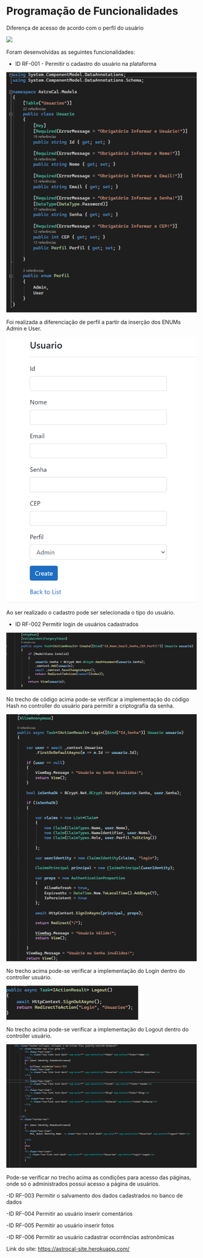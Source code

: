 # Programação de Funcionalidades

Diferença de acesso de acordo com o perfil do usuário

<img src="img/diferença perfil.png"/>


Foram desenvolvidas as seguintes funcionalidades:
- ID RF-001 - Permitir o cadastro do usuário na plataforma 

<img src="img/Model Usuario.png"/>

Foi realizada a diferenciação de perfil a partir da inserção dos ENUMs Admin e User.

<img src="img/crud usuario.png"/>

Ao ser realizado o cadastro pode ser selecionada o tipo do usuário.


- ID RF-002	Permitir login de usuários cadastrados

<img src="img/Comando Hash.png"/>

No trecho de código acima pode-se verificar a implementação do código Hash no controller do usuário para permitir a criptografia da senha.

<img src="img/Login.png"/>

No trecho acima pode-se verificar a implementação do Login dentro do controller usuário.

<img src="img/logout.png"/>

No trecho acima pode-se verificar a implementação do Logout dentro do controller usuário.

<img src="img/perm.png"/>

Pode-se verificar no trecho acima as condições para acesso das páginas, onde só o administrados possui acesso a página de usuários.

-ID RF-003	Permitir o salvamento dos dados cadastrados no banco de dados	

-ID RF-004	Permitir ao usuário inserir comentários	

-ID RF-005	Permitir ao usuário inserir fotos	

-ID RF-006	Permitir ao usuário cadastrar ocorrências astronômicas	

Link do site: https://astrocal-site.herokuapp.com/


